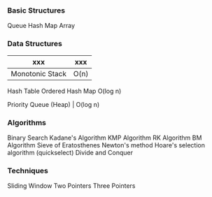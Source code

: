 ### Basic Structures
Queue
Hash Map
Array

### Data Structures
xxx | xxx
--- | ---
Monotonic Stack | O(n)

Hash Table
Ordered Hash Map O(log n)

Priority Queue (Heap) | O(log n)

### Algorithms
Binary Search
Kadane's Algorithm
KMP Algorithm
RK Algorithm
BM Algorithm
Sieve of Eratosthenes
Newton's method
Hoare's selection algorithm (quickselect)
Divide and Conquer

### Techniques
Sliding Window
Two Pointers
Three Pointers
